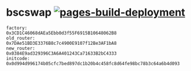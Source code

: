 # bscswap [![pages-build-deployment](https://github.com/mdexSwap/bscswap/actions/workflows/pages/pages-build-deployment/badge.svg)](https://github.com/mdexSwap/bscswap/actions/workflows/pages/pages-build-deployment)

```
factory:
0x3CD1C46068dAEa5Ebb0d3f55F6915B10648062B8				
old_router:
0x7DAe51BD3E3376B8c7c4900E9107f12Be3AF1bA8		
new_router:
0x0384E9ad329396C3A6A401243Ca71633B2bC4333
initcode:
0x0d994d996174b05cfc7bed897dc1b20b4c458fc8d64fe98bc78b3c64a6b4d093	
```
